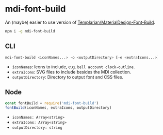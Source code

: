# mdi-font-build

An (maybe) easier to use version of [Templarian/MaterialDesign-Font-Build](https://github.com/Templarian/MaterialDesign-Font-Build/).

```bash
npm i -g mdi-font-build
```

## CLI

```bash
mdi-font-build <iconNames...> -o <outputDirectory> [-e <extraIcons...>]
```

* `iconNames`: Icons to include, e.g. `bell account clock-outline`.
* `extraIcons`: SVG files to include besides the MDI collection.
* `outputDirectory`: Directory to output font and CSS files.

## Node

```javascript
const fontBuild = require('mdi-font-build')
fontBuild(iconNames, extraIcons, outputDirectory)
```

* `iconNames: Array<string>`
* `extraIcons: Array<string>`
* `outputDirectory: string`
